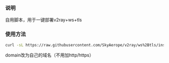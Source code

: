 ### 说明
自用脚本，用于一键部署v2ray+ws+tls

### 使用方法

```bash
curl -sL https://raw.githubusercontent.com/SkyAerope/v2ray/ws%2Btls/install.sh | bash -s -- domain
```

domain改为自己的域名（不用加http/https）
